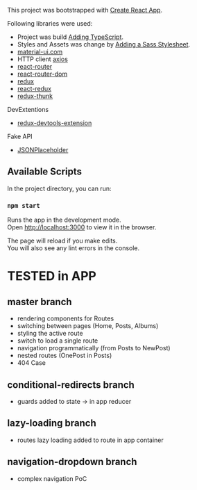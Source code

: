 This project was bootstrapped with [Create React App](https://github.com/facebook/create-react-app).

Following libraries were used:

- Project was build [Adding TypeScript](https://facebook.github.io/create-react-app/docs/adding-typescript).
- Styles and Assets was change by [Adding a Sass Stylesheet](https://facebook.github.io/create-react-app/docs/adding-a-sass-stylesheet).
- [material-ui.com](https://material-ui.com/)
- HTTP client [axios](https://github.com/axios/axios)
- [react-router](https://www.npmjs.com/package/react-router)
- [react-router-dom](https://www.npmjs.com/package/react-router-dom)
- [redux](https://redux.js.org/introduction/installation)
- [react-redux](https://www.npmjs.com/package/react-redux)
- [redux-thunk](https://www.npmjs.com/package/redux-thunk)

DevExtentions
- [redux-devtools-extension](https://www.npmjs.com/package/redux-devtools-extension)

Fake API

- [JSONPlaceholder](https://jsonplaceholder.typicode.com/)

## Available Scripts

In the project directory, you can run:

### `npm start`

Runs the app in the development mode.<br>
Open [http://localhost:3000](http://localhost:3000) to view it in the browser.

The page will reload if you make edits.<br>
You will also see any lint errors in the console.


# TESTED in APP
## master branch

- rendering components for Routes
- switching between pages (Home, Posts, Albums)
- styling the active route
- switch to load a single route
- navigation programmatically (from Posts to NewPost)
- nested routes (OnePost in Posts)
- 404 Case

## conditional-redirects branch

- guards added to state -> in app reducer

## lazy-loading branch

- routes lazy loading added to route in app container

## navigation-dropdown branch

- complex navigation PoC